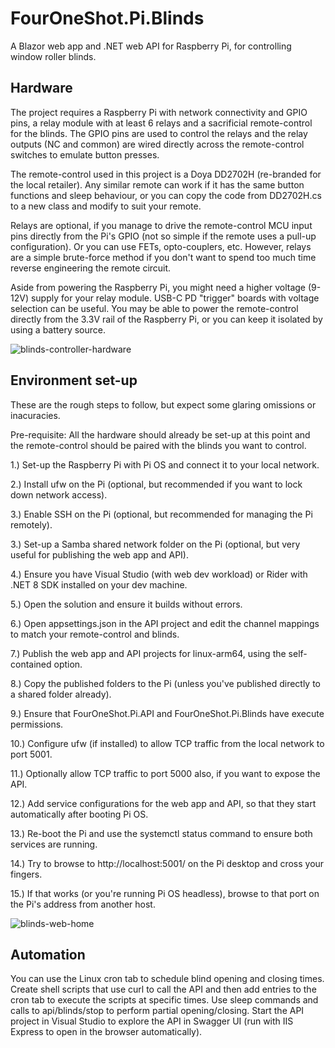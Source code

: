 # FourOneShot.Pi.Blinds
A Blazor web app and .NET web API for Raspberry Pi, for controlling window roller blinds.

## Hardware
The project requires a Raspberry Pi with network connectivity and GPIO pins, a relay module with at least 6 relays and a sacrificial remote-control for the blinds.
The GPIO pins are used to control the relays and the relay outputs (NC and common) are wired directly across the remote-control switches to emulate button presses.

The remote-control used in this project is a Doya DD2702H (re-branded for the local retailer).
Any similar remote can work if it has the same button functions and sleep behaviour, or you can copy the code from DD2702H.cs to a new class and modify to suit your remote.

Relays are optional, if you manage to drive the remote-control MCU input pins directly from the Pi's GPIO (not so simple if the remote uses a pull-up configuration).
Or you can use FETs, opto-couplers, etc. However, relays are a simple brute-force method if you don't want to spend too much time reverse engineering the remote circuit.

Aside from powering the Raspberry Pi, you might need a higher voltage (9-12V) supply for your relay module. USB-C PD "trigger" boards with voltage selection can be useful.
You may be able to power the remote-control directly from the 3.3V rail of the Raspberry Pi, or you can keep it isolated by using a battery source.

![blinds-controller-hardware](https://github.com/user-attachments/assets/7e759ee0-bec8-480d-b968-56d8ec6dd607)

## Environment set-up
These are the rough steps to follow, but expect some glaring omissions or inacuracies.

Pre-requisite: All the hardware should already be set-up at this point and the remote-control should be paired with the blinds you want to control.

1.) Set-up the Raspberry Pi with Pi OS and connect it to your local network.

2.) Install ufw on the Pi (optional, but recommended if you want to lock down network access).

3.) Enable SSH on the Pi (optional, but recommended for managing the Pi remotely).

3.) Set-up a Samba shared network folder on the Pi (optional, but very useful for publishing the web app and API).

4.) Ensure you have Visual Studio (with web dev workload) or Rider with .NET 8 SDK installed on your dev machine.

5.) Open the solution and ensure it builds without errors.

6.) Open appsettings.json in the API project and edit the channel mappings to match your remote-control and blinds.

7.) Publish the web app and API projects for linux-arm64, using the self-contained option.

8.) Copy the published folders to the Pi (unless you've published directly to a shared folder already).

9.) Ensure that FourOneShot.Pi.API and FourOneShot.Pi.Blinds have execute permissions.

10.) Configure ufw (if installed) to allow TCP traffic from the local network to port 5001.

11.) Optionally allow TCP traffic to port 5000 also, if you want to expose the API.

12.) Add service configurations for the web app and API, so that they start automatically after booting Pi OS.

13.) Re-boot the Pi and use the systemctl status command to ensure both services are running.

14.) Try to browse to http://localhost:5001/ on the Pi desktop and cross your fingers.

15.) If that works (or you're running Pi OS headless), browse to that port on the Pi's address from another host.

![blinds-web-home](https://github.com/user-attachments/assets/9d7e5bce-f9c0-4933-ad18-6f3599d95a4a)

## Automation

You can use the Linux cron tab to schedule blind opening and closing times.
Create shell scripts that use curl to call the API and then add entries to the cron tab to execute the scripts at specific times.
Use sleep commands and calls to api/blinds/stop to perform partial opening/closing.
Start the API project in Visual Studio to explore the API in Swagger UI (run with IIS Express to open in the browser automatically).


